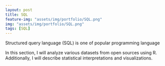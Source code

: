 ```yaml
---
layout: post
title: SQL
feature-img: "assets/img/portfolio/SQL.png"
img: "assets/img/portfolio/SQL.png"
tags: [SQL]
---
```


Structured query language (SQL) is one of popular programming language

In this section, I will analyze various datasets from open sources using R. Additionally, I will describe statistical interpretations and visualizations.
